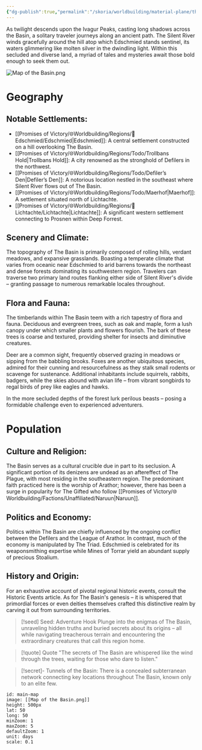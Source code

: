 ```yaml
---
{"dg-publish":true,"permalink":"/skoria/worldbuilding/material-plane/the-basin/the-basin/","title":"The Basin","hideInGraph":true,"noteIcon":"Region","created":"2023-01-25T02:26:53.466+01:00","updated":"2023-05-12T20:10:33.465+02:00"}
---
```



As twilight descends upon the Ivagur Peaks, casting long shadows across the Basin, a solitary traveler journeys along an ancient path. The Silent River winds gracefully around the hill atop which Edschmied stands sentinel, its waters glimmering like molten silver in the dwindling light. Within this secluded and diverse land, a myriad of tales and mysteries await those bold enough to seek them out.

![Map of the Basin.png](/img/user/resources/Pictures/Map%20of%20the%20Basin.png)

# Geography
## Notable Settlements:
- [[Promises of Victory/🌐Worldbuilding/Regions/🏰Edschmied/Edschmied\|Edschmied]]: A central settlement constructed on a hill overlooking The Basin.
- [[Promises of Victory/🌐Worldbuilding/Regions/Todo/Trollbans Hold\|Trollbans Hold]]: A city renowned as the stronghold of Defilers in the northwest.
- [[Promises of Victory/🌐Worldbuilding/Regions/Todo/Defiler’s Den\|Defiler’s Den]]: A notorious location nestled in the southeast where Silent River flows out of The Basin.
- [[Promises of Victory/🌐Worldbuilding/Regions/Todo/Maerhof\|Maerhof]]: A settlement situated north of Lichtachte.
- [[Promises of Victory/🌐Worldbuilding/Regions/🏰Lichtachte/Lichtachte\|Lichtachte]]: A significant western settlement connecting to Prosnen within Deep Forrest.

## Scenery and Climate:
The topography of The Basin is primarily composed of rolling hills, verdant meadows, and expansive grasslands. Boasting a temperate climate that varies from oceanic near Edschmied to arid barrens towards the northeast and dense forests dominating its southwestern region. Travelers can traverse two primary land routes flanking either side of Silent River's divide – granting passage to numerous remarkable locales throughout.

## Flora and Fauna:
The timberlands within The Basin teem with a rich tapestry of flora and fauna. Deciduous and evergreen trees, such as oak and maple, form a lush canopy under which smaller plants and flowers flourish. The bark of these trees is coarse and textured, providing shelter for insects and diminutive creatures.

Deer are a common sight, frequently observed grazing in meadows or sipping from the babbling brooks. Foxes are another ubiquitous species, admired for their cunning and resourcefulness as they stalk small rodents or scavenge for sustenance. Additional inhabitants include squirrels, rabbits, badgers, while the skies abound with avian life – from vibrant songbirds to regal birds of prey like eagles and hawks.

In the more secluded depths of the forest lurk perilous beasts – posing a formidable challenge even to experienced adventurers.

# Population
## Culture and Religion:
The Basin serves as a cultural crucible due in part to its seclusion. A significant portion of its denizens are undead as an aftereffect of The Plague, with most residing in the southeastern region. The predominant faith practiced here is the worship of Arathor; however, there has been a surge in popularity for The Gifted who follow [[Promises of Victory/🌐Worldbuilding/Factions/Unaffiliated/Naruun\|Naruun]].

## Politics and Economy:
Politics within The Basin are chiefly influenced by the ongoing conflict between the Defilers and the League of Arathor. In contrast, much of the economy is manipulated by The Triad. Edschmied is celebrated for its weaponsmithing expertise while Mines of Torrar yield an abundant supply of precious Stoalium.

## History and Origin:
For an exhaustive account of pivotal regional historic events, consult the Historic Events article. As for The Basin's genesis – it is whispered that primordial forces or even deities themselves crafted this distinctive realm by carving it out from surrounding territories.

> [!seed] Seed: Adventure Hook
> Plunge into the enigmas of The Basin, unraveling hidden truths and buried secrets about its origins – all while navigating treacherous terrain and encountering the extraordinary creatures that call this region home.

> [!quote] Quote
> "The secrets of The Basin are whispered like the wind through the trees, waiting for those who dare to listen."

>[!secret]- 
> Tunnels of the Basin: There is a concealed subterranean network connecting key locations throughout The Basin, known only to an elite few.


```leaflet
id: main-map
image: [[Map of the Basin.png]]
height: 500px
lat: 50
long: 50
minZoom: 1
maxZoom: 5
defaultZoom: 1
unit: days
scale: 0.1
```


